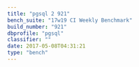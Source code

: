 ```yaml
---
title: "pgsql 2 921"
bench_suite: "17w19 CI Weekly Benchmark"
build_number: "921"
dbprofile: "pgsql"
classifier: ""
date: 2017-05-08T04:31:21
type: "bench"
---
```

